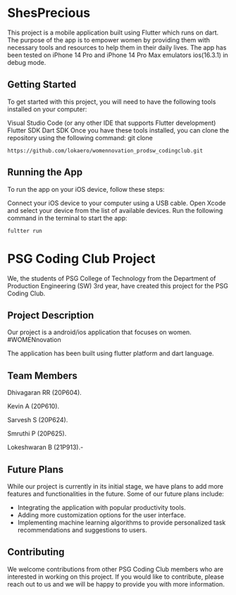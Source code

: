 # ShesPrecious

This project is a mobile application built using Flutter which runs on dart. The purpose of the app is to empower women by providing them with necessary tools and resources to help them in their daily lives. The app has been tested on iPhone 14 Pro and iPhone 14 Pro Max emulators ios(16.3.1) in debug mode.


## Getting Started

To get started with this project, you will need to have the following tools installed on your computer:

Visual Studio Code (or any other IDE that supports Flutter development)
Flutter SDK
Dart SDK
Once you have these tools installed, you can clone the repository using the following command:
git clone 

  ```
  https://github.com/lokaero/womennovation_prodsw_codingclub.git
  ```



## Running the App

To run the app on your iOS device, follow these steps:

Connect your iOS device to your computer using a USB cable.
Open Xcode and select your device from the list of available devices.
Run the following command in the terminal to start the app:

  ```
  fultter run
  ```

# PSG Coding Club Project

We, the students of PSG College of Technology from the Department of Production Engineering (SW) 3rd year, have created this project for the PSG Coding Club.

## Project Description

Our project is a android/ios application that focuses on women. #WOMENnovation

The application has been built using flutter platform and dart language.

## Team Members

Dhivagaran RR (20P604).

Kevin A (20P610).

Sarvesh S (20P624).

Smruthi P (20P625).

Lokeshwaran B (21P913).-

## Future Plans

While our project is currently in its initial stage, we have plans to add more features and functionalities in the future. Some of our future plans include:

- Integrating the application with popular productivity tools.
- Adding more customization options for the user interface.
- Implementing machine learning algorithms to provide personalized task recommendations and suggestions to users.

## Contributing

We welcome contributions from other PSG Coding Club members who are interested in working on this project. If you would like to contribute, please reach out to us and we will be happy to provide you with more information.







